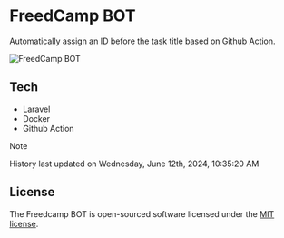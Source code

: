 # FreedCamp BOT

Automatically assign an ID before the task title based on Github Action.

![FreedCamp BOT](https://repository-images.githubusercontent.com/737932867/7d34798b-2680-471c-b089-a78a718d3d6a)

## Tech

- Laravel
- Docker
- Github Action

> [!NOTE]  
> History last updated on Wednesday, June 12th, 2024, 10:35:20 AM

## License

The Freedcamp BOT is open-sourced software licensed under the [MIT license](https://opensource.org/licenses/MIT).
